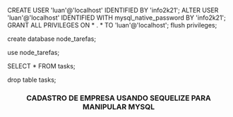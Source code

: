CREATE USER 'luan'@'localhost' IDENTIFIED BY 'info2k21';
ALTER USER 'luan'@'localhost' IDENTIFIED WITH mysql_native_password BY 'info2k21';
GRANT ALL PRIVILEGES ON * . * TO 'luan'@'localhost';
flush privileges;


create database node_tarefas;

use node_tarefas;

SELECT * FROM tasks;	

drop table tasks;



<h3 align="center">CADASTRO DE EMPRESA USANDO SEQUELIZE PARA MANIPULAR MYSQL</h3>

